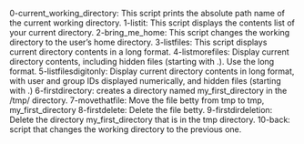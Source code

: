 0-current_working_directory: This script prints the absolute path name of the current working directory.
1-listit: This script displays the contents list of your current directory.
2-bring_me_home: This script changes the working directory to the user’s home directory.
3-listfiles: This script displays current directory contents in a long format.
4-listmorefiles: Display current directory contents, including hidden files (starting with .). Use the long format.
5-listfilesdigitonly: Display current directory contents in long format, with user and group IDs displayed numerically, and hidden files (starting with .)
6-firstdirectory: creates a directory named my_first_directory in the /tmp/ directory.
7-movethatfile: Move the file betty from tmp to tmp, my_first_directory
8-firstdelete: Delete the file betty.
9-firstdirdeletion: Delete the directory my_first_directory that is in the tmp directory.
10-back: script that changes the working directory to the previous one.